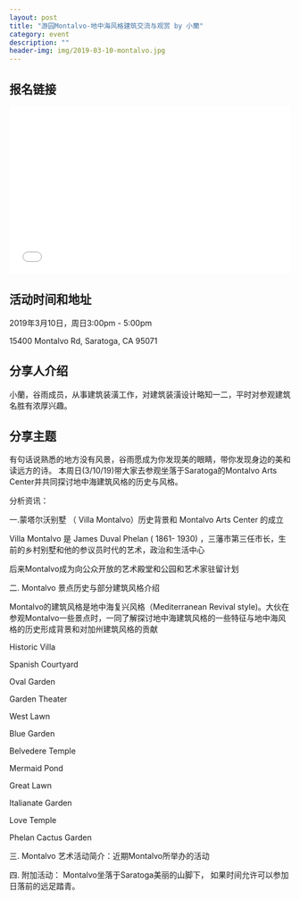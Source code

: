 ```yaml
---
layout: post
title: "游园Montalvo-地中海风格建筑交流与观赏 by 小蘭"
category: event
description: ""
header-img: img/2019-03-10-montalvo.jpg
---
```


## 报名链接
<div style="width:100%; text-align:left;" ><iframe src="//eventbrite.com/tickets-external?eid=58060650970&ref=etckt" frameborder="0" height="300" width="100%" vspace="0" hspace="0" marginheight="5" marginwidth="5" scrolling="auto" allowtransparency="true"></iframe></div>

## 活动时间和地址
2019年3月10日，周日3:00pm - 5:00pm

15400 Montalvo Rd, Saratoga, CA 95071

## 分享人介绍
小蘭，谷雨成员，从事建筑装潢工作，对建筑装潢设计略知一二，平时对参观建筑名胜有浓厚兴趣。

## 分享主题
有句话说熟悉的地方没有风景，谷雨愿成为你发现美的眼睛，带你发现身边的美和读远方的诗。 本周日(3/10/19)带大家去参观坐落于Saratoga的Montalvo Arts Center并共同探讨地中海建筑风格的历史与风格。 

分析资讯：

一.蒙塔尔沃别墅 （ Villa Montalvo）历史背景和 Montalvo Arts Center 的成立

Villa Montalvo 是 James Duval Phelan ( 1861- 1930) ，三藩市第三任市长，生前的乡村别墅和他的参议员时代的艺术，政治和生活中心

后来Montalvo成为向公众开放的艺术殿堂和公园和艺术家驻留计划

二.  Montalvo 景点历史与部分建筑风格介绍

Montalvo的建筑风格是地中海复兴风格（Mediterranean Revival style)。大伙在参观Montalvo一些景点时，一同了解探讨地中海建筑风格的一些特征与地中海风格的历史形成背景和对加州建筑风格的贡献

Historic Villa 

Spanish Courtyard

Oval Garden

Garden Theater

West Lawn

Blue Garden

Belvedere Temple

Mermaid Pond

Great Lawn

Italianate Garden 

Love Temple

Phelan Cactus Garden

三. Montalvo 艺术活动简介：近期Montalvo所举办的活动

四. 附加活动： Montalvo坐落于Saratoga美丽的山脚下，  如果时间允许可以参加日落前的远足踏青。
